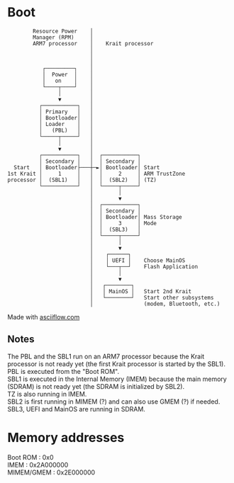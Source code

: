 # Boot

```
        Resource Power    │                                        
        Manager (RPM)     │                                        
        ARM7 processor    │    Krait processor                     
                          │                                        
                          │                                        
                          │                                        
           ┌─────────┐    │                                        
           │  Power  │    │                                        
           │   on    │    │                                        
           └────┬────┘    │                                        
                │         │                                        
                ▼         │                                        
          ┌───────────┐   │                                        
          │ Primary   │   │                                        
          │ Bootloader│   │                                        
          │ Loader    │   │                                        
          │   (PBL)   │   │                                        
          └─────┬─────┘   │                                        
                │         │                                        
                ▼         │                                        
          ┌───────────┐   │  ┌───────────┐                         
          │ Secondary │   │  │ Secondary │                         
  Start   │ Bootloader├───┼─►│ Bootloader│ Start                   
1st Krait │     1     │   │  │     2     │ ARM TrustZone           
processor │  (SBL1)   │   │  │  (SBL2)   │ (TZ)                    
          └───────────┘   │  └─────┬─────┘                         
                          │        │                               
                          │        ▼                               
                          │  ┌───────────┐                         
                          │  │ Secondary │                         
                          │  │ Bootloader│ Mass Storage            
                          │  │     3     │ Mode                    
                          │  │  (SBL3)   │                         
                          │  └─────┬─────┘                         
                          │        │                               
                          │        ▼                               
                          │    ┌──────┐                            
                          │    │ UEFI │    Choose MainOS           
                          │    └───┬──┘    Flash Application       
                          │        │                               
                          │        ▼                               
                          │   ┌────────┐                           
                          │   │ MainOS │   Start 2nd Krait         
                          │   └────────┘   Start other subsystems  
                          │                (modem, Bluetooth, etc.)
```

Made with [asciiflow.com](https://asciiflow.com)

## Notes
The PBL and the SBL1 run on an ARM7 processor because the Krait processor is not ready yet (the first Krait processor is started by the SBL1).  
PBL is executed from the "Boot ROM".  
SBL1 is executed in the Internal Memory (IMEM) because the main memory (SDRAM) is not ready yet (the SDRAM is initialized by SBL2).  
TZ is also running in IMEM.  
SBL2 is first running in MIMEM (?) and can also use GMEM (?) if needed.  
SBL3, UEFI and MainOS are running in SDRAM.  

# Memory addresses

Boot ROM : 0x0  
IMEM : 0x2A000000  
MIMEM/GMEM : 0x2E000000  

